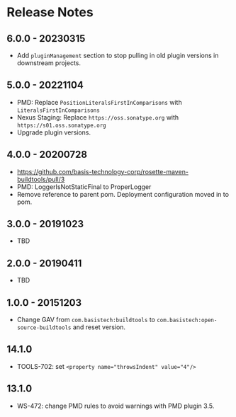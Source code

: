 # Release Notes

## 6.0.0 - 20230315
- Add `pluginManagement` section to stop pulling in old plugin versions in downstream projects.


## 5.0.0 - 20221104
- PMD:  Replace `PositionLiteralsFirstInComparisons` with `LiteralsFirstInComparisons`
- Nexus Staging:  Replace `https://oss.sonatype.org` with `https://s01.oss.sonatype.org`
- Upgrade plugin versions.

## 4.0.0 - 20200728
- https://github.com/basis-technology-corp/rosette-maven-buildtools/pull/3
- PMD:  LoggerIsNotStaticFinal to ProperLogger
- Remove reference to parent pom.  Deployment configuration moved in to pom.

## 3.0.0 - 20191023
- TBD

## 2.0.0 - 20190411
- TBD

## 1.0.0 - 20151203
- Change GAV from `com.basistech:buildtools` to `com.basistech:open-source-buildtools` and reset version.

## 14.1.0
- TOOLS-702: set `<property name="throwsIndent" value="4"/>`

## 13.1.0
- WS-472: change PMD rules to avoid warnings with PMD plugin 3.5.
